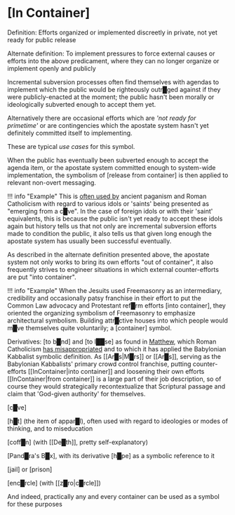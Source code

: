 # **[In Container]**

Definition: Efforts organized or implemented discreetly in private, not yet ready for public release

Alternate definition: To implement pressures to force external causes or efforts into the above predicament, where they can no longer organize or implement openly and publicly

Incremental subversion processes often find themselves with agendas to implement which the public would be righteously outr█ged against if they were publicly-enacted at the moment; the public hasn't been morally or ideologically subverted enough to accept them yet.

Alternatively there are occasional efforts which are *'not ready for primetime'* or are contingencies which the apostate system hasn't yet definitely committed itself to implementing.

These are typical *use cases* for this symbol.

When the public has eventually been subverted enough to accept the agenda item, or the apostate system committed enough to system-wide implementation, the symbolism of [release from container] is then applied to relevant non-overt messaging.

!!! info "Example"
    This is [often used by](https://www.youtube.com/watch?v=eDrscByKEUQ&t=1443s) ancient paganism and Roman Catholicism with regard to various idols or 'saints' being presented as "emerging from a c█ve".  In the case of foreign idols or with their 'saint' equivalents, this is because the public isn't yet ready to accept these idols again but history tells us that not only are incremental subversion efforts made to condition the public, it also tells us that given long enough the apostate system has usually been successful eventually.

As described in the alternate definition presented above, the apostate system not only works to bring its own efforts "out of container", it also frequently strives to engineer situations in which external counter-efforts are put "into container".

!!! info "Example"
    When the Jesuits used Freemasonry as an intermediary, credibility and occasionally patsy franchise in their effort to put the Common Law advocacy and Protestant ref█rm efforts [into container], they oriented the organizing symbolism of Freemasonry to emphasize architectural symbolism.  Building attr█ctive houses into which people would m█ve themselves quite voluntarily; a [container] symbol.

Derivatives: [to b█nd] and [to l██se] as found in [Matthew](https://www.biblegateway.com/passage/?search=Matthew%2016%3A19&version=KJV), which Roman Catholicism [has misappropriated](https://www.catholic.com/qa/what-do-the-words-bind-and-loose-mean-in-matthew-1619) and to which it has applied the Babylonian Kabbalist symbolic definition.  As [[Ar█s|M█rs]] or [[Ar█s]], serving as the Babylonian Kabbalists' primary crowd control franchise, putting counter-efforts [[InContainer|into container]] and loosening their own efforts [[InContainer|from container]] is a large part of their job description, so of course they would strategically recontextualize that Scriptural passage and claim that 'God-given authority' for themselves.

[c█ve]

[h█t] (the item of appar█l), often used with regard to ideologies or modes of thinking, and to miseducation

[coff█n] (with [[De█th]], pretty self-explanatory)

[Pand█ra's B█x], with its derivative [h█pe] as a symbolic reference to it

[jail] or [prison]

[enc█rcle] (with [[z█ro|c█rcle]])

And indeed, practically any and every container can be used as a symbol for these purposes

